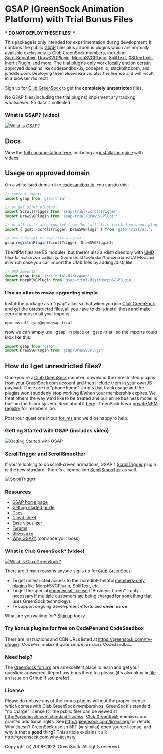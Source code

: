 # GSAP (GreenSock Animation Platform) with Trial Bonus Files

**\* **DO NOT DEPLOY THESE FILES!** \***

This package is only intended for experimentation during development. It contains the public <a href="https://greensock.com">GSAP</a> files plus all bonus plugins which are normally available exclusively to Club GreenSock members, including <a href="https://greensock.com/scrollsmoother">ScrollSmoother</a>, <a href="https://greensock.com/drawsvg">DrawSVGPlugin</a>, <a href="https://greensock.com/morphsvg">MorphSVGPlugin</a>, <a href="https://greensock.com/splittext">SplitText</a>, <a href="https://greensock.com/gsdevtools">GSDevTools</a>, <a href="https://greensock.com/intertia">InertiaPlugin</a>, and more. The trial plugins only work locally and on certain approved domains like codesandbox.io, codepen.io, stackblitz.com, and jsfiddle.com. Deploying them elsewhere violates the license and will result in a browser redirect!

Sign up for <a href="https://greensock.com/club">Club GreenSock</a> to get the **completely unrestricted** files.

No GSAP files (including the trial plugins) implement any tracking whatsoever. No data is collected.

### What is GSAP? (video)

[![What is GSAP?](http://greensock.com/_img/github/thumb-what-is-gsap-small.jpg)](http://www.youtube.com/watch?v=RYuau0NeR1U)

## Docs

View the <a href="https://greensock.com/docs">full documentation here</a>, including an <a href="https://greensock.com/install">installation guide</a> with videos.

## Usage on approved domain

On a whitelisted domain like <a href="https://codesandbox.io">codesandbox.io</a>, you can do this:

```javascript
// typical import
import gsap from 'gsap-trial';

// or get other plugins:
import ScrollTrigger from 'gsap-trial/ScrollTrigger';
import DrawSVGPlugin from 'gsap-trial/DrawSVGPlugin';

// or all tools are exported from the "all" file (excluding bonus plugins):
import { gsap, ScrollTrigger, DrawSVGPlugin } from 'gsap-trial/all';

// don't forget to register plugins
gsap.registerPlugin(ScrollTrigger, DrawSVGPlugin);
```

The NPM files are ES modules, but there's also a /dist/ directory with <a href="https://www.davidbcalhoun.com/2014/what-is-amd-commonjs-and-umd/">UMD</a> files for extra compatibility. Some build tools don't understand ES Modules in which case you can import the UMD files by adding /dist/ like:

```javascript
// UMD imports
import gsap from 'gsap-trial/dist/gsap';
import MorphSVGPlugin from 'gsap-trial/dist/MorphSVGPlugin';
```

### Use an alias to make upgrading simple

Install the package as a "gsap" alias so that when you join <a href="https://greensock.com/club">Club GreenSock</a> and get the unrestricted files, all you have to do is install those and make zero changes to all your imports!

```javascript
npm install gsap@npm:gsap-trial
```

Now we can simply use "gsap" in place of "gsap-trial", so the imports could look like this:

```javascript
import gsap from 'gsap';
import DrawSVGPlugin from 'gsap/DrawSVGPlugin';
```

## How do I get unrestricted files?

Once you're a <a href="https://greensock.com/club/">Club GreenSock</a> member, download the unrestricted plugins from your GreenSock.com account and then include them in your own JS payload. There are no "phone home" scripts that track usage and the plugins won't suddenly stop working if/when your membership expires. We treat others the way we'd like to be treated and our entire business model is built on the honor system. Read about it <a href="https://greensock.com/why-license">here</a>. GreenSock has a <a href="https://greensock.com/docs/v3/Installation#private">private NPM registry</a> for members too.

Post your questions in our <a href="https://greensock.com/forums/">forums</a> and we'd be happy to help.

### Getting Started with GSAP (includes video)

[![Getting Started with GSAP](http://greensock.com/_img/github/thumb-getting-started-small.gif)](http://greensock.com/get-started)

### ScrollTrigger and ScrollSmoother

If you're looking to do scroll-driven animations, GSAP's <a href="https://greensock.com/scrolltrigger">ScrollTrigger</a> plugin is the new standard. There's a companion <a href="https://greensock.com/scrollsmoother">ScrollSmoother</a> as well.

[![ScrollTrigger](http://greensock.com/_img/github/thumb-scrolltrigger-small.gif)](http://greensock.com/scrolltrigger)

### Resources

- <a href="https://greensock.com/">GSAP home page</a>
- <a href="https://greensock.com/get-started/">Getting started guide</a>
- <a href="https://greensock.com/docs/">Docs</a>
- <a href="https://greensock.com/cheatsheet">Cheat sheet</a>
- <a href="https://greensock.com/ease-visualizer">Ease visualizer</a>
- <a href="https://greensock.com/forums/">Forums</a>
- <a href="https://greensock.com/showcase">Showcase</a>
- <a href="https://greensock.com/why-gsap/">Why GSAP?</a> (convince your boss)

### What is Club GreenSock? (video)

[![What is Club GreenSock?](http://greensock.com/_img/github/thumb-what-is-club-greensock-small.jpg)](http://www.youtube.com/watch?v=Ome_KnloOhs)

There are 3 main reasons anyone signs up for <a href="https://greensock.com/club">Club GreenSock</a>:

- To get unrestricted access to the incredibly helpful <a href="https://greensock.com/club">members-only plugins</a> like MorphSVGPlugin, SplitText, etc.
- To get the special <a href="https://greensock.com/licensing/">commercial license</a> ("Business Green" - only necessary if multiple customers are being charged for something that uses GreenSock technology).
- To support ongoing development efforts and **cheer us on**.

What are you waiting for? <a href="https://greensock.com/club/">Sign up</a> today.

### Try bonus plugins for free on CodePen and CodeSandbox

There are instructions and CDN URLs listed at <a href="https://greensock.com/try-plugins">https://greensock.com/try-plugins</a>. CodePen makes it quite simple, as does CodeSandbox.

### Need help?

The <a href="https://greensock.com/forums/">GreenSock forums</a> are an excellent place to learn and get your questions answered. Report any bugs there too please (it's also okay to <a href="https://github.com/greensock/GSAP/issues">file an issue on Github</a> if you prefer).

### License

Please do not use any of the bonus plugins without the proper license which comes with Club GreenSock memberships. GreenSock's standard "no charge" license for the public files can be viewed at <a href="https://greensock.com/standard-license">http://greensock.com/standard-license</a>. <a href="https://greensock.com/club/">Club GreenSock</a> members are granted additional rights. See <a href="https://greensock.com/licensing/">http://greensock.com/licensing/</a> for details. Why doesn't GreenSock use an MIT (or similar) open source license, and why is that a **good** thing? This article explains it all: <a href="https://greensock.com/why-license/" target="_blank">http://greensock.com/why-license/</a>

Copyright (c) 2008-2022, GreenSock. All rights reserved.
